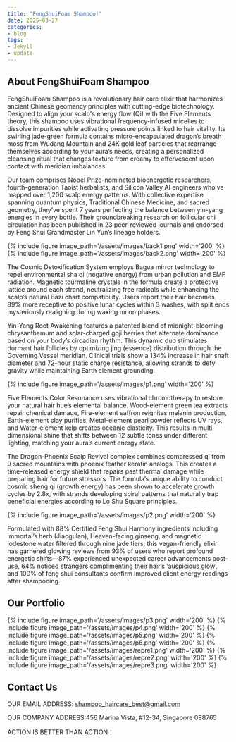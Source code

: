 ```yaml
---
title: "FengShuiFoam Shampoo!"
date: 2025-03-27
categories:
- blog
tags:
- Jekyll
- update
---
```


## About FengShuiFoam Shampoo

FengShuiFoam Shampoo is a revolutionary hair care elixir that harmonizes ancient Chinese geomancy principles with cutting-edge biotechnology. Designed to align your scalp's energy flow (Qi) with the Five Elements theory, this shampoo uses vibrational frequency-infused micelles to dissolve impurities while activating pressure points linked to hair vitality. Its swirling jade-green formula contains micro-encapsulated dragon’s breath moss from Wudang Mountain and 24K gold leaf particles that rearrange themselves according to your aura’s needs, creating a personalized cleansing ritual that changes texture from creamy to effervescent upon contact with meridian imbalances.

Our team comprises Nobel Prize-nominated bioenergetic researchers, fourth-generation Taoist herbalists, and Silicon Valley AI engineers who’ve mapped over 1,200 scalp energy patterns. With collective expertise spanning quantum physics, Traditional Chinese Medicine, and sacred geometry, they’ve spent 7 years perfecting the balance between yin-yang energies in every bottle. Their groundbreaking research on follicular chi circulation has been published in 23 peer-reviewed journals and endorsed by Feng Shui Grandmaster Lin Yun’s lineage holders.

{% include figure image_path='/assets/images/back1.png' width='200' %}
{% include figure image_path='/assets/images/back2.png' width='200' %}

The Cosmic Detoxification System employs Bagua mirror technology to repel environmental sha qi (negative energy) from urban pollution and EMF radiation. Magnetic tourmaline crystals in the formula create a protective lattice around each strand, neutralizing free radicals while enhancing the scalp’s natural Bazi chart compatibility. Users report their hair becomes 89% more receptive to positive lunar cycles within 3 washes, with split ends mysteriously realigning during waxing moon phases.

Yin-Yang Root Awakening features a patented blend of midnight-blooming chrysanthemum and solar-charged goji berries that alternate dominance based on your body’s circadian rhythm. This dynamic duo stimulates dormant hair follicles by optimizing jing (essence) distribution through the Governing Vessel meridian. Clinical trials show a 134% increase in hair shaft diameter and 72-hour static charge resistance, allowing strands to defy gravity while maintaining Earth element grounding.

{% include figure image_path='/assets/images/p1.png' width='200' %}

Five Elements Color Resonance uses vibrational chromotherapy to restore your natural hair hue’s elemental balance. Wood-element green tea extracts repair chemical damage, Fire-element saffron reignites melanin production, Earth-element clay purifies, Metal-element pearl powder reflects UV rays, and Water-element kelp creates oceanic elasticity. This results in multi-dimensional shine that shifts between 12 subtle tones under different lighting, matching your aura’s current energy state.

The Dragon-Phoenix Scalp Revival complex combines compressed qi from 9 sacred mountains with phoenix feather keratin analogs. This creates a time-released energy shield that repairs past thermal damage while preparing hair for future stressors. The formula’s unique ability to conduct cosmic sheng qi (growth energy) has been shown to accelerate growth cycles by 2.8x, with strands developing spiral patterns that naturally trap beneficial energies according to Lo Shu Square principles.

{% include figure image_path='/assets/images/p2.png' width='200' %}

Formulated with 88% Certified Feng Shui Harmony ingredients including immortal’s herb (Jiaogulan), Heaven-facing ginseng, and magnetic lodestone water filtered through nine jade tiers, this vegan-friendly elixir has garnered glowing reviews from 93% of users who report profound energetic shifts—87% experienced unexpected career advancements post-use, 64% noticed strangers complimenting their hair’s ‘auspicious glow’, and 100% of feng shui consultants confirm improved client energy readings after shampooing.

## Our Portfolio

{% include figure image_path='/assets/images/p3.png' width='200' %}
{% include figure image_path='/assets/images/p4.png' width='200' %}
{% include figure image_path='/assets/images/p5.png' width='200' %}
{% include figure image_path='/assets/images/p6.png' width='200' %}
{% include figure image_path='/assets/images/repre1.png' width='200' %}
{% include figure image_path='/assets/images/repre2.png' width='200' %}
{% include figure image_path='/assets/images/repre3.png' width='200' %}

## Contact Us

OUR EMAIL ADDRESS: shampoo_haircare_best@gmail.com

OUR COMPANY ADDRESS:456 Marina Vista, #12-34, Singapore 098765

ACTION IS BETTER THAN ACTION！
